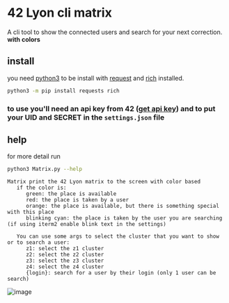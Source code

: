 # 42 Lyon cli matrix

A cli tool to show the connected users and search for your next correction. **with colors**

## install
you need [python3](https://www.python.org/downloads/) to be install with [request](https://pypi.org/project/requests/) and [rich](https://pypi.org/project/rich/) installed.  
```sh
python3 -m pip install requests rich
```
### to use you'll need an api key from 42 ([get api key](https://profile.intra.42.fr/oauth/applications/new)) and to put your UID and SECRET in the `settings.json` file

## help
for more detail run
```sh
python3 Matrix.py --help
```
```
Matrix print the 42 Lyon matrix to the screen with color based
   if the color is:
      green: the place is available
      red: the place is taken by a user
      orange: the place is available, but there is something special with this place
      blinking cyan: the place is taken by the user you are searching (if using iterm2 enable blink text in the settings)

   You can use some args to select the cluster that you want to show or to search a user:
      z1: select the z1 cluster
      z2: select the z2 cluster
      z3: select the z3 cluster
      z4: select the z4 cluster
      {login}: search for a user by their login (only 1 user can be search)
```

![image](https://user-images.githubusercontent.com/48163201/148853307-aabe2bbf-0d58-45de-b85f-233965702d77.png)
